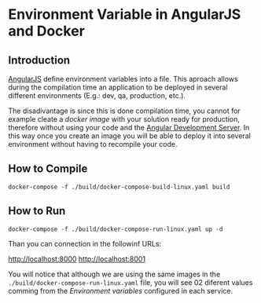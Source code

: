 # Environment Variable in AngularJS and Docker

## Introduction

[AngularJS](https://angularjs.org/) define environment variables into a file. This aproach allows during the compilation time an application to be deployed in several different environments (E.g.: dev, qa, production, etc.).

The disadivantage is since this is done compilation time, you cannot for example cleate a *docker image* with your solution ready for production, therefore without using your code and the [Angular Development Server](https://angular.io/cli/serve). In this way once you create an image you will be able to deploy it into several environment without having to recompile your code.

## How to Compile

```shell
docker-compose -f ./build/docker-compose-build-linux.yaml build
```

## How to Run

```shell
docker-compose -f ./build/docker-compose-run-linux.yaml up -d
```

Than you can connection in the followinf URLs:

[http://localhost:8000](http://localhost:8000)
[http://localhost:8001](http://localhost:8001)

You will notice that although we are using the same images in the `./build/docker-compose-run-linux.yaml` file, you will see 02 diferent values comming from the *Environment variables* configured in each service.

